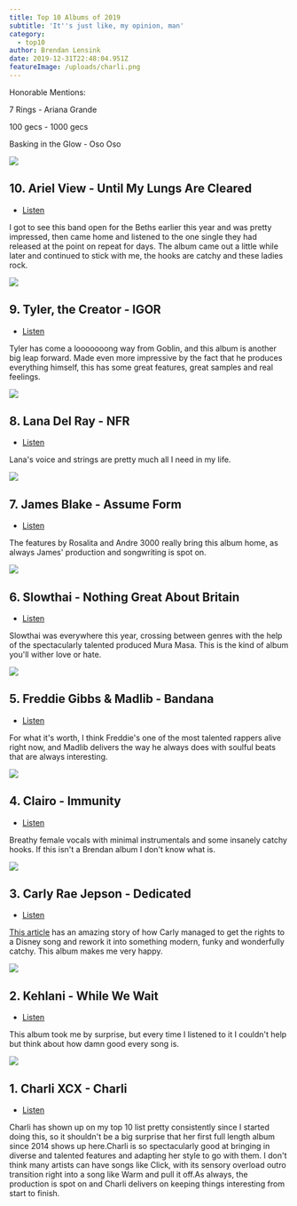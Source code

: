 ```yaml
---
title: Top 10 Albums of 2019
subtitle: 'It''s just like, my opinion, man'
category:
  - top10
author: Brendan Lensink
date: 2019-12-31T22:48:04.951Z
featureImage: /uploads/charli.png
---
```

Honorable Mentions:

7 Rings - Ariana Grande

100 gecs - 1000 gecs

Basking in the Glow - Oso Oso





![](/uploads/arielview.png)

## 10. Ariel View - Until My Lungs Are Cleared

* [Listen](https://www.youtube.com/watch?v=TyZrBroq69w)

I got to see this band open for the Beths earlier this year and was pretty impressed, then came home and listened to the one single they had released at the point on repeat for days. The album came out a little while later and continued to stick with me, the hooks are catchy and these ladies rock.



![](/uploads/tyler.png)

## 9. Tyler, the Creator - IGOR

* [Listen](https://www.youtube.com/watch?v=0gvEfIbGJxQ)

Tyler has come a looooooong way from Goblin, and this album is another big leap forward. Made even more impressive by the fact that he produces everything himself, this has some great features, great samples and real feelings.





![](/uploads/ldr.png)

## 8. Lana Del Ray - NFR

* [Listen](https://www.youtube.com/watch?v=1uFv9Ts7Sdw)

Lana's voice and strings are pretty much all I need in my life.





![](/uploads/jamesblake.png)

## 7. James Blake - Assume Form

* [Listen](https://www.youtube.com/watch?v=Lnvobi3ctsE)

The features by Rosalita and Andre 3000 really bring this album home, as always James' production and songwriting is spot on.





![](/uploads/slowthai.png)

## 6. Slowthai - Nothing Great About Britain

* [Listen](https://www.youtube.com/watch?v=WZsNnuaUSNs)

Slowthai was everywhere this year, crossing between genres with the help of the spectacularly talented produced Mura Masa. This is the kind of album you'll wither love or hate.





![](/uploads/gibbsmadlib.png)

## 5. Freddie Gibbs & Madlib - Bandana

* [Listen](https://www.youtube.com/watch?v=JjkeIJX8c3k)

For what it's worth, I think Freddie's one of the most talented rappers alive right now, and Madlib delivers the way he always does with soulful beats that are always interesting.





![](/uploads/clairo.png)

## 4. Clairo - Immunity

* [Listen](https://www.youtube.com/watch?v=L9HYJbe9Y18)

Breathy female vocals with minimal instrumentals and some insanely catchy hooks. If this isn't a Brendan album I don't know what is.





![](/uploads/crj.png)

## 3. Carly Rae Jepson - Dedicated

* [Listen](https://www.youtube.com/watch?v=1biiKO_q_eM)

[This article](https://www.theguardian.com/music/2019/may/12/carly-rae-jepsen-dedicated-interview-more-confident-in-my-weirdness-now-olive-oyl) has an amazing story of how Carly managed to get the rights to a Disney song and rework it into something modern, funky and wonderfully catchy. This album makes me very happy.





![](/uploads/kehlani.png)

## 2. Kehlani - While We Wait

* [Listen](https://www.youtube.com/watch?v=xjGj99eQIqQ)

This album took me by surprise, but every time I listened to it I couldn't help but think about how damn good every song is.







![](/uploads/charli.png)

## 1. Charli XCX - Charli

* [Listen](https://www.youtube.com/watch?v=chSZCtLrgz8)

Charli has shown up on my top 10 list pretty consistently since I started doing this, so it shouldn't be a big surprise that her first full length album since 2014 shows up here.Charli is so spectacularly good at bringing in diverse and talented features and adapting her style to go with them. I don't think many artists can have songs like Click, with its sensory overload outro transition right into a song like Warm and pull it off.As always, the production is spot on and Charli delivers on keeping things interesting from start to finish.
